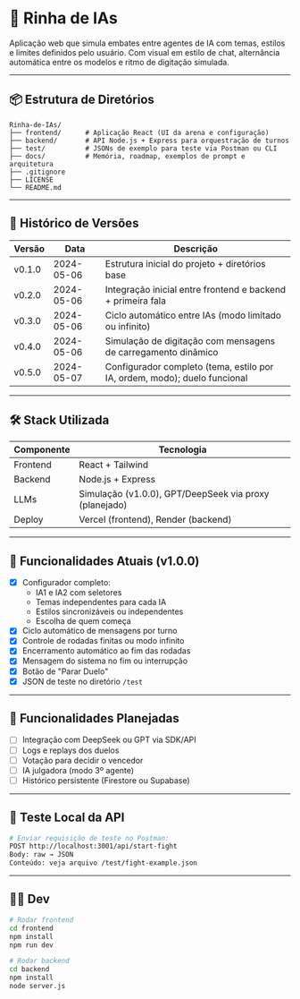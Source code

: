﻿# 🧠 Rinha de IAs

Aplicação web que simula embates entre agentes de IA com temas, estilos e limites definidos pelo usuário. Com visual em estilo de chat, alternância automática entre os modelos e ritmo de digitação simulada.

---

## 📦 Estrutura de Diretórios

```
Rinha-de-IAs/
├── frontend/      # Aplicação React (UI da arena e configuração)
├── backend/       # API Node.js + Express para orquestração de turnos
├── test/          # JSONs de exemplo para teste via Postman ou CLI
├── docs/          # Memória, roadmap, exemplos de prompt e arquitetura
├── .gitignore
├── LICENSE
└── README.md
```

---

## 🚧 Histórico de Versões

| Versão   | Data       | Descrição                                                                 |
|----------|------------|---------------------------------------------------------------------------|
| v0.1.0   | 2024-05-06 | Estrutura inicial do projeto + diretórios base                            |
| v0.2.0   | 2024-05-06 | Integração inicial entre frontend e backend + primeira fala               |
| v0.3.0   | 2024-05-06 | Ciclo automático entre IAs (modo limitado ou infinito)                    |
| v0.4.0   | 2024-05-06 | Simulação de digitação com mensagens de carregamento dinâmico             |
| v0.5.0   | 2024-05-07 | Configurador completo (tema, estilo por IA, ordem, modo); duelo funcional |

---

## 🛠️ Stack Utilizada

| Componente | Tecnologia         |
|------------|--------------------|
| Frontend   | React + Tailwind   |
| Backend    | Node.js + Express  |
| LLMs       | Simulação (v1.0.0), GPT/DeepSeek via proxy (planejado) |
| Deploy     | Vercel (frontend), Render (backend) |

---

## 🚀 Funcionalidades Atuais (v1.0.0)

- [x] Configurador completo:
  - IA1 e IA2 com seletores
  - Temas independentes para cada IA
  - Estilos sincronizáveis ou independentes
  - Escolha de quem começa
- [x] Ciclo automático de mensagens por turno
- [x] Controle de rodadas finitas ou modo infinito
- [x] Encerramento automático ao fim das rodadas
- [x] Mensagem do sistema no fim ou interrupção
- [x] Botão de "Parar Duelo"
- [x] JSON de teste no diretório `/test`

---

## 🧭 Funcionalidades Planejadas

- [ ] Integração com DeepSeek ou GPT via SDK/API
- [ ] Logs e replays dos duelos
- [ ] Votação para decidir o vencedor
- [ ] IA julgadora (modo 3º agente)
- [ ] Histórico persistente (Firestore ou Supabase)

---

## 🧪 Teste Local da API

```bash
# Enviar requisição de teste no Postman:
POST http://localhost:3001/api/start-fight
Body: raw → JSON
Conteúdo: veja arquivo /test/fight-example.json
```

---

## 👨‍💻 Dev

```bash
# Rodar frontend
cd frontend
npm install
npm run dev

# Rodar backend
cd backend
npm install
node server.js
```
